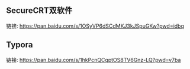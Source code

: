 ## SecureCRT双软件
链接: https://pan.baidu.com/s/1OSyVP6dSCdMKJ3kJSpuGKw?pwd=idbq

## Typora
链接: https://pan.baidu.com/s/1hkPcnQCqptOS8TV6Gnz-LQ?pwd=v7ba

